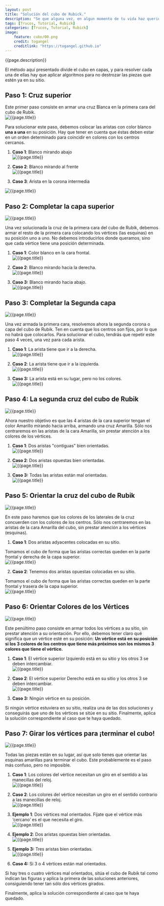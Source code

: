```yaml
---
layout: post
title: "Solución del cubo de Rubick."
description: "Se que alguna vez, en algun momento de tu vida haz querido armar el famoso cubo de rubick."
tags: [Trucos, Tutorial, Rubick]
categories: [Trucos, Tutorial, Rubick]
image:
    feature: cubo/00.png
    credit: togangel
    creditlink: "https://togangel.github.io"
---
```


<style>
  img
  {
    display: block;
    float: none;
    margin-left: auto;
    margin-right: auto;
  }
</style>

{{page.description}}

<!--more-->
[0]: {{site.baseurl}}/images/cubo/00.png "{{page.title}}"
[1]: {{site.baseurl}}/images/cubo/01.png "{{page.title}}"
[1c1]: {{site.baseurl}}/images/cubo/1c1.png "{{page.title}}"
[1c2]: {{site.baseurl}}/images/cubo/1c2.png "{{page.title}}"
[1c3]: {{site.baseurl}}/images/cubo/1c3.png "{{page.title}}"
[2]: {{site.baseurl}}/images/cubo/02.png "{{page.title}}"
[2c1]: {{site.baseurl}}/images/cubo/2c1.png "{{page.title}}"
[2c2]: {{site.baseurl}}/images/cubo/2c2.png "{{page.title}}"
[2c3]: {{site.baseurl}}/images/cubo/2c3.png "{{page.title}}"
[3]: {{site.baseurl}}/images/cubo/03.png "{{page.title}}"
[3c1]: {{site.baseurl}}/images/cubo/3c1.png "{{page.title}}"
[3c2]: {{site.baseurl}}/images/cubo/3c2.png "{{page.title}}"
[3c3]: {{site.baseurl}}/images/cubo/3c3.png "{{page.title}}"
[4]: {{site.baseurl}}/images/cubo/04.png "{{page.title}}"
[4c1]: {{site.baseurl}}/images/cubo/4c1.png "{{page.title}}"
[4c2]: {{site.baseurl}}/images/cubo/4c2.png "{{page.title}}"
[4c3]: {{site.baseurl}}/images/cubo/4c3.png "{{page.title}}"
[5]: {{site.baseurl}}/images/cubo/05.png "{{page.title}}"
[5c1]: {{site.baseurl}}/images/cubo/5c1.png "{{page.title}}"
[5c2]: {{site.baseurl}}/images/cubo/5c2.png "{{page.title}}"
[6]: {{site.baseurl}}/images/cubo/06.png "{{page.title}}"
[6c1]: {{site.baseurl}}/images/cubo/6c1.png "{{page.title}}"
[6c2]: {{site.baseurl}}/images/cubo/6c2.png "{{page.title}}"
[7]: {{site.baseurl}}/images/cubo/07.png "{{page.title}}"
[7c1]: {{site.baseurl}}/images/cubo/7c1.png "{{page.title}}"
[7c2]: {{site.baseurl}}/images/cubo/7c2.png "{{page.title}}"
[7e1]: {{site.baseurl}}/images/cubo/7e1.png "{{page.title}}"
[7e2]: {{site.baseurl}}/images/cubo/7e2.png "{{page.title}}"
[7e3]: {{site.baseurl}}/images/cubo/7e3.png "{{page.title}}"
[8]: {{site.baseurl}}/images/cubo/08.png "{{page.title}}"
[9]: {{site.baseurl}}/images/cubo/09.png "{{page.title}}"
[10]: {{site.baseurl}}/images/cubo/10.png "{{page.title}}"

El método aquí presentado divide el cubo en capas, y para resolver cada una de ellas hay que aplicar algoritmos para no destrozar las piezas que estén ya en su sitio.

## Paso 1: Cruz superior

Este primer paso consiste en armar una cruz Blanca en la primera cara del cubo de Rubik.
![{{page.title}}][1]

Para solucionar este paso, debemos colocar las aristas con color blanco **una a una** en su posición. Hay que tener en cuenta que éstas deben estar en un orden determinado para coincidir en colores con los centros cercanos.

1. **Caso 1**: Blanco mirando abajo
![{{page.title}}][1c1]


2. **Caso 2**: Blanco mirando al frente
![{{page.title}}][1c2]

3. **Caso 3**: Arista en la corona intermedia

![{{page.title}}][1c3]

## Paso 2: Completar la capa superior 
![{{page.title}}][2]

Una vez solucionada la cruz de la primera cara del cubo de Rubik, debemos armar el resto de la primera cara colocando los vértices (las esquinas) en su posición uno a uno. No debemos introducirlos donde queramos, sino que cada vértice tiene una posición determinada.

1. **Caso 1**: Color blanco en la cara frontal.
![{{page.title}}][2c1]

2. **Caso 2**: Blanco mirando hacia la derecha.
![{{page.title}}][2c2]

3. **Caso 3:** Blanco mirando hacia abajo.
![{{page.title}}][2c3]

## Paso 3: Completar la Segunda capa 
![{{page.title}}][3]

Una vez armada la primera cara, resolvemos ahora la segunda corona o capa del cubo de Rubik. Ten en cuenta que los centros son fijos, por lo que no habrá que colocarlos. Para solucionar el cubo, tendrás que repetir este paso 4 veces, una vez para cada arista.

1. **Caso 1**: La arista tiene que ir a la derecha.
![{{page.title}}][3c1]

2. **Caso 2**: La arista tiene que ir a la izquierda.
![{{page.title}}][3c2]

3. **Caso 3:** La arista está en su lugar, pero no los colores.
![{{page.title}}][3c3]

## Paso 4: La segunda cruz del cubo de Rubik 
![{{page.title}}][4]

Ahora nuestro objetivo es que las 4 aristas de la cara superior tengan el color Amarillo mirando hacia arriba, armando una cruz Amarilla. Sólo nos centraremos en las aristas de la cara Amarilla, sin prestar atención a los colores de los vértices.

1. **Caso 1**: Dos aristas "contiguas" bien orientadas.
![{{page.title}}][4c1]

2. **Caso 2**: Dos aristas opuestas bien orientadas.
![{{page.title}}][4c2]

3. **Caso 3:** Todas las aristas están mal orientadas.
![{{page.title}}][4c3]

## Paso 5: Orientar la cruz del cubo de Rubik 
![{{page.title}}][5]

En este paso haremos que los colores de los laterales de la cruz concuerden con los colores de los centros. Sólo nos centraremos en las aristas de la cara Amarilla del cubo, sin prestar atención a los vértices (esquinas).

1. **Caso 1**: Dos aristas adyacentes colocadas en su sitio.

Tomamos el cubo de forma que las aristas correctas queden en la parte frontal y derecha de la capa superior.
![{{page.title}}][5c1]

2. **Caso 2**: Tenemos dos aristas opuestas colocadas en su sitio.

Tomamos el cubo de forma que las aristas correctas queden en la parte frontal y trasera de la capa superior.
![{{page.title}}][5c2]

## Paso 6: Orientar Colores de los Vértices
![{{page.title}}][6]

Este penúltimo paso consiste en armar todos los vértices a su sitio, sin prestar atención a su orientación. Por ello, debemos tener claro qué significa que un vértice esté en su posición:
**Un vértice está en su posición si los 3 colores de los centros que tiene más próximos son los mismos 3 colores que tiene el vértice.**

1. **Caso 1**: El vértice superior Izquierdo está en su sitio y los otros 3 se deben intercambiar.
![{{page.title}}][6c1]

2. **Caso 2**: El vértice superior Derecho está en su sitio y los otros 3 se deben intercambiar.
![{{page.title}}][6c2]

3. **Caso 3:** Ningún vértice en su posición.

Si ningún vértice estuviera en su sitio, realiza una de las dos soluciones y conseguirás que uno de los vértices se sitúe en su sitio. Finalmente, aplica la solución correspondiente al caso que te haya quedado.

## Paso 7: Girar los vértices para ¡terminar el cubo!
![{{page.title}}][7]

Todas las piezas están en su lugar, así que solo tienes que orientar las esquinas amarillas para terminar el cubo. Este probablemente es el paso más confuso, pero no imposible.

1. **Caso 1**: Los colores del vértice necesitan un giro en el sentido a las manecillas del reloj.
![{{page.title}}][7c1]

2. **Caso 2**: Los colores del vértice necesitan un giro en el sentido contrario a las manecillas de reloj.
![{{page.title}}][7c2]

1. **Ejemplo 1**: Dos vértices mal orientados. Fíjate que el vértice más ‘cercano’ es el que necesita el giro.
![{{page.title}}][7e1]

2. **Ejemplo 2**: Dos aristas opuestas bien orientadas.
![{{page.title}}][7e2]

3. **Ejemplo 3:** Tres aristas bien orientadas.
![{{page.title}}][7e3]

4. **Caso 4:** Si 3 o 4 vértices están mal orientados.

Si hay tres o cuatro vértices mal orientados, sitúa el cubo de Rubik tal como indican las figuras y aplica la primera de las soluciones anteriores, consiguiendo tener tan sólo dos vértices girados.

Finalmente, aplica la solución correspondiente al caso que te haya quedado.

